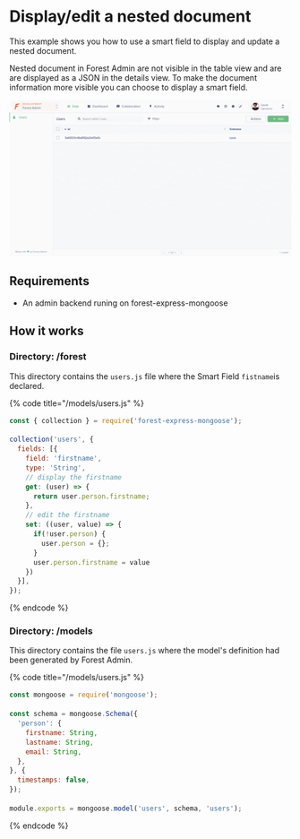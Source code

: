 # Display/edit a nested document

This example shows you how to use a smart field to display and update a nested document.

Nested document in Forest Admin are not visible in the table view and are are displayed as a JSON in the details view. To make the document information more visible you can choose to display a smart field.

![](../../.gitbook/assets/nested-document.gif)

## Requirements <a id="requirements"></a>

* An admin backend runing on forest-express-mongoose

## How it works

### Directory: /forest

This directory contains the `users.js` file where the Smart Field `fistname`is declared.

{% code title="/models/users.js" %}
```javascript
const { collection } = require('forest-express-mongoose');

collection('users', {
  fields: [{
    field: 'firstname',
    type: 'String',
    // display the firstname
    get: (user) => {
      return user.person.firstname;
    },
    // edit the firstname
    set: ((user, value) => {
      if(!user.person) {
        user.person = {};
      }
      user.person.firstname = value
    })
  }],
});
```
{% endcode %}

### Directory: /models

This directory contains the file `users.js` where the model's definition had been generated by Forest Admin.

{% code title="/models/users.js" %}
```javascript
const mongoose = require('mongoose');

const schema = mongoose.Schema({
  'person': {
    firstname: String,
    lastname: String,
    email: String,
  },
}, {
  timestamps: false,
});

module.exports = mongoose.model('users', schema, 'users');
```
{% endcode %}

